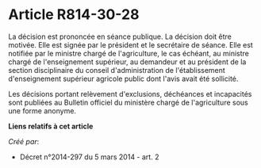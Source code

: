 # Article R814-30-28

La décision est prononcée en séance publique. La décision doit être motivée. Elle est signée par le président et le
secrétaire de séance. Elle est notifiée par le ministre chargé de l'agriculture, le cas échéant, au ministre chargé de
l'enseignement supérieur, au demandeur et au président de la section disciplinaire du conseil d'administration de
l'établissement d'enseignement supérieur agricole public dont l'avis avait été sollicité.

Les décisions portant relèvement d'exclusions, déchéances et incapacités sont publiées au Bulletin officiel du ministère
chargé de l'agriculture sous une forme anonyme.

**Liens relatifs à cet article**

_Créé par_:

  - Décret n°2014-297 du 5 mars 2014 - art. 2
